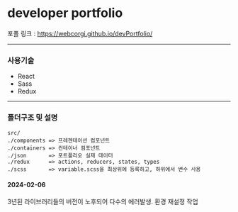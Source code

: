 # developer portfolio

포폴 링크 : https://webcorgi.github.io/devPortfolio/

---

### 사용기술

- React
- Sass
- Redux

---

### 폴더구조 및 설명

```
src/
./components => 프레젠테이션 컴포넌트
./containers => 컨테이너 컴포넌트
./json       => 포트폴리오 실제 데이터
./redux      => actions, reducers, states, types
./scss       => variable.scss을 최상위에 등록하고, 하위에서 변수 사용
```

#### 2024-02-06

3년된 라이브러리들의 버전이 노후되어 다수의 에러발생. 환경 재설정 작업
